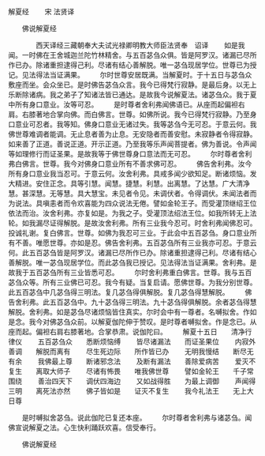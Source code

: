  解夏经
　　宋 法贤译




　　佛说解夏经

　　　　西天译经三藏朝奉大夫试光禄卿明教大师臣法贤奉　诏译
　　如是我闻。一时佛在王舍城迦兰陀竹林精舍。与五百苾刍众俱。皆是阿罗汉。诸漏已尽所作已办。除诸重担逮得己利。尽诸有结心善解脱。唯一苾刍现居学位。世尊已为授记。见法得法当证满果。
　　尔时世尊安居既满。当解夏时。于十五日与苾刍众敷座而坐。会众坐已。是时佛告苾刍众言。我今已得梵行寂静。是最后身。以无上乐断除诸病。我之弟子了知诸法皆已通达。是故我今说解夏法。诸苾刍众。我于夏中所有身口意业。汝等可忍。
　　是时尊者舍利弗闻佛语已。从座而起偏袒右肩。右膝著地合掌向佛。而白佛言。世尊。如佛所说。我今已得梵行寂静。乃至身口意业可忍者。我等知。佛身口意业无诸过失。我等苾刍今无可忍。于意云何。我佛世尊难调者能调。无止息者善为止息。无安隐者而善安慰。未寂静者令得寂静。如来善了正道。善说正道。开示正道。乃至我等乐声闻菩提者。佛为善说。令声闻等如理修行而证圣果。是故我等于佛世尊身口意法而无可忍。
　　尔时尊者舍利弗白佛言。世尊。我今对佛身口意业所有不善求佛可忍。
　　佛告舍利弗。汝今所有身口意业我当忍可。于意云何。汝舍利弗。具戒多闻少欲知足。断诸烦恼。发大精进。安住正念。具等引慧。闻慧。捷慧。利慧。出离慧。了达慧。广大清净慧。甚深慧。无等慧。具大慧宝。未见者令见。未调伏者。令得调伏。未闻法者而为说法。具嗔恚者而令欢喜能为四众说法无倦。譬如金轮王子。而受灌顶继绍王位依法而治。汝舍利弗。亦复如是。为我之子。受灌顶法绍法王位。如我所转无上法轮。如我漏尽证得解脱。是故汝舍利弗。所有三业我今忍可。时舍利弗闻佛忍可。投诚礼谢。复白佛言。世尊。如佛为我忍可三业。于此会中五百苾刍。身口意业所有不善。唯愿世尊。亦如是忍。佛告舍利弗。五百苾刍所有三业我亦可忍。于意云何。此五百苾刍皆是阿罗汉。诸漏已尽所作已办。除诸重担逮得己利。尽诸有结心善解脱。唯一苾刍现居学位。而此苾刍我已授记。见法得法当证满果。舍利弗。是故我于五百苾刍所有三业皆悉可忍。
　　尔时舍利弗重白佛言。世尊。我与五百苾刍众等。所有三业佛已可忍。我今有疑。当复启请。愿佛世尊。为我分别世尊。此五百苾刍中几苾刍得三明法。复几苾刍得俱解脱。复几苾刍得慧解脱。
　　佛告舍利弗。此五百苾刍中。九十苾刍得三明法。九十苾刍得俱解脱。余者苾刍得慧解脱。舍利弗。如是苾刍尽诸烦恼皆住真实。尔时会中有一尊者。名嚩拟舍。作如是念。我今对佛苾刍众前。以解夏伽陀伸于赞叹。是时尊者嚩拟舍。作是念已。从座而起。偏袒右肩右膝著地。合掌恭肃。说伽陀曰。
　　解夏十五日　　清净行律仪
　　五百苾刍众　　悉断烦恼缚
　　皆尽诸漏法　　而证圣果位
　　内寂外善调　　解脱而离有
　　尽生死边际　　所作皆已办
　　无明我慢结　　断尽无有余
　　我佛最上尊　　断诸邪念法
　　及断有漏法　　善除爱病苦
　　爱灭不复生　　离取大师子
　　尽诸有怖畏　　唯我佛世尊
　　譬如金轮王　　千子常围绕
　　善治四天下　　调伏四海边
　　又如战得胜　　为最上调御
　　声闻得三明　　离死法亦然
　　佛子皆如是　　证灭不复生
　　我今礼法王　　无上大日尊

　　是时嚩拟舍苾刍。说此伽陀已复还本座。
　　尔时尊者舍利弗与诸苾刍。闻佛宣说解夏之法。心生快利踊跃欢喜。信受奉行。

　　佛说解夏经


